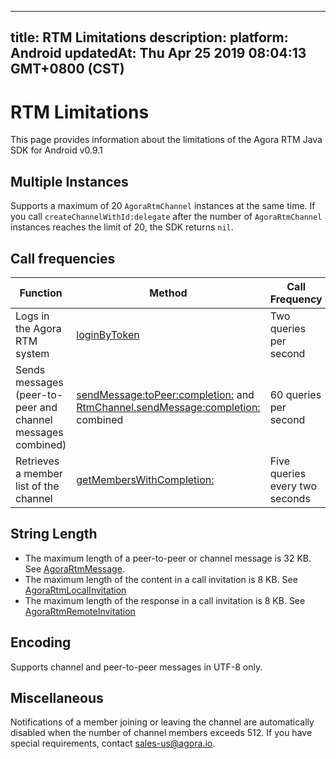 
---
title: RTM Limitations
description: 
platform: Android
updatedAt: Thu Apr 25 2019 08:04:13 GMT+0800 (CST)
---
# RTM Limitations
This page provides information about the limitations of the Agora RTM Java SDK for Android v0.9.1

## Multiple Instances

Supports a maximum of 20 `AgoraRtmChannel` instances at the same time. If you call `createChannelWithId:delegate` after the number of `AgoraRtmChannel` instances reaches the limit of 20, the SDK returns `nil`. 

## Call frequencies

| Function                                                    | Method                                                       | Call Frequency                 |
| ----------------------------------------------------------- | ------------------------------------------------------------ | ------------------------------ |
| Logs in the Agora RTM system                                | [loginByToken](https://docs.agora.io/en/Real-time-Messaging/API%20Reference/RTM_oc/Classes/AgoraRtmKit.html#//api/name/createChannelWithId:delegate:) | Two queries per second         |
| Sends messages (peer-to-peer and channel messages combined) | [sendMessage:toPeer:completion:](https://docs.agora.io/en/Real-time-Messaging/API%20Reference/RTM_oc/Classes/AgoraRtmKit.html#//api/name/sendMessage:toPeer:completion:) and [RtmChannel.sendMessage:completion:](https://docs.agora.io/en/Real-time-Messaging/en/Real-time-Messaging/API%20Reference/RTM_oc/Classes/AgoraRtmChannel.html#//api/name/sendMessage:completion:) combined | 60 queries per second          |
| Retrieves a member list of the channel                      | [getMembersWithCompletion:](https://docs.agora.io/en/Real-time-Messaging/API%20Reference/RTM_oc/Classes/AgoraRtmChannel.html#//api/name/getMembersWithCompletion:) | Five queries every two seconds |

## String Length

- The maximum length of a peer-to-peer or channel message is 32 KB. See [AgoraRtmMessage](https://docs.agora.io/en/Real-time-Messaging/API%20Reference/RTM_oc/Classes/AgoraRtmMessage.html).
- The maximum length of the content in a call invitation is 8 KB. See [AgoraRtmLocalInvitation](https://docs.agora.io/en/Real-time-Messaging/API%20Reference/RTM_oc/interfaceio_1_1agora_1_1rtm_1_1_local_invitation.html#a4cec28ff6d356242329b1034c7531445)
- The maximum length of the response in a call invitation is 8 KB. See [AgoraRtmRemoteInvitation](https://docs.agora.io/en/Real-time-Messaging/API%20Reference/RTM_oc/interfaceio_1_1agora_1_1rtm_1_1_remote_invitation.html#a229b8cf773eaa0e79b0d67815fd6b6f1)

## Encoding 

Supports channel and peer-to-peer messages in UTF-8 only. 

## Miscellaneous 

Notifications of a member joining or leaving the channel are automatically disabled when the number of channel members exceeds 512. If you have special requirements, contact sales-us@agora.io.
